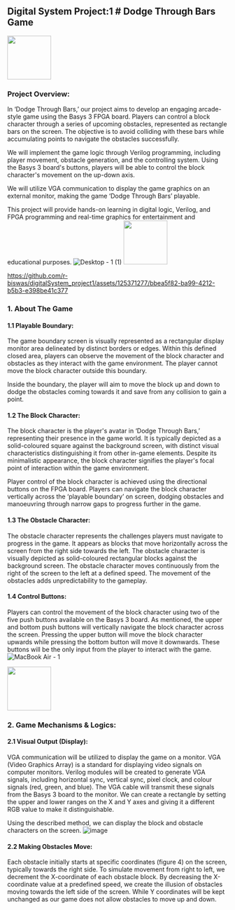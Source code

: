 ## Digital System Project:1 # Dodge Through Bars Game
<img src ='' width= '100'>

###  Project Overview:
In ‘Dodge Through Bars,’ our project aims to develop an engaging arcade-style game
 using the Basys 3 FPGA board. Players can control a block character through a series of
 upcoming obstacles, represented as rectangle bars on the screen. The objective is to avoid
 colliding with these bars while accumulating points to navigate the obstacles successfully.
 
  We will implement the game logic through Verilog programming, including
 player movement, obstacle generation, and the controlling system. Using the Basys 3
 board's buttons, players will be able to control the block character's movement on the
 up-down axis.
 
  We will utilize VGA communication to display the game graphics on an external
 monitor, making the game ‘Dodge Through Bars’ playable.
 
  This project will provide hands-on learning in digital logic, Verilog, and FPGA
 programming and real-time graphics for entertainment and educational purposes.
![Desktop - 1 (1)]()
<img src ='https://github.com/r-biswas/digitalSystem_project1/assets/125371277/bbea5f82-ba99-4212-b5b3-e398be41c377' width= '100'>

https://github.com/r-biswas/digitalSystem_project1/assets/125371277/bbea5f82-ba99-4212-b5b3-e398be41c377

 ### 1. About The Game
####  1.1 Playable Boundary:

 The game boundary screen is visually represented as a rectangular display monitor area
 delineated by distinct borders or edges. Within this defined closed area, players can observe the
 movement of the block character and obstacles as they interact with the game environment. The
 player cannot move the block character outside this boundary.
 
 Inside the boundary, the player will aim to move the block up and down to dodge the
 obstacles coming towards it and save from any collision to gain a point.
 
 ####  1.2 The Block Character:
 The block character is the player's avatar in ‘Dodge Through Bars,’ representing their
 presence in the game world. It is typically depicted as a solid-coloured square against the
 background screen, with distinct visual characteristics distinguishing it from other in-game
 elements. Despite its minimalistic appearance, the block character signifies the player's focal
 point of interaction within the game environment.
 
 Player control of the block character is achieved using the directional buttons on the
 FPGA board. Players can navigate the block character vertically across the ‘playable boundary’
 on screen, dodging obstacles and manoeuvring through narrow gaps to progress further in the
 game.

 ####  1.3 The Obstacle Character:
 The obstacle character represents the challenges players must navigate to progress in the
 game. It appears as blocks that move horizontally across the screen from the right side towards
 the left. The obstacle character is visually depicted as solid-coloured rectangular blocks against
 the background screen.
 The obstacle character moves continuously from the right of the screen to the left at a
 defined speed. The movement of the obstacles adds unpredictability to the gameplay.

 ####  1.4 Control Buttons:
Players can control the movement of the block character using two of the five push
 buttons available on the Basys 3 board. As mentioned, the upper and bottom push buttons will
 vertically navigate the block character across the screen. Pressing the upper button will move the
 block character upwards while pressing the bottom button will move it downwards.
 These buttons will be the only input from the player to interact with the game.
 ![MacBook Air - 1](https://github.com/r-biswas/digitalSystem_project1/assets/125371277/922ab35c-cb7c-430b-bf4e-6778f07c753e)

 <img src ='https://github.com/r-biswas/digitalSystem_project1/assets/125371277/e6099369-e7e3-40b3-9207-415d382f1f38' width = '100'>

  ###  2. Game Mechanisms & Logics:
  #### 2.1 Visual Output (Display):
  VGA communication will be utilized to display the game on a monitor. VGA (Video
 Graphics Array) is a standard for displaying video signals on computer monitors. Verilog modules
 will be created to generate VGA signals, including horizontal sync, vertical sync, pixel clock, and
 colour signals (red, green, and blue). The VGA cable will transmit these signals from the Basys 3
 board to the monitor. We can create a rectangle by setting the upper and lower ranges on the X
 and Y axes and giving it a different RGB value to make it distinguishable.
 
 Using the described method, we can display the block and obstacle characters on the
 screen.
![image](https://github.com/r-biswas/digitalSystem_project1/assets/125371277/cda53efe-971e-45ff-8af1-9a4a02e11d7e)

#### 2.2 Making Obstacles Move:
Each obstacle initially starts at specific coordinates (figure 4) on the screen, typically
 towards the right side. To simulate movement from right to left, we decrement the X-coordinate
 of each obstacle block. By decreasing the X-coordinate value at a predefined speed, we create the
 illusion of obstacles moving towards the left side of the screen. While Y coordinates will be kept
 unchanged as our game does not allow obstacles to move up and down.




